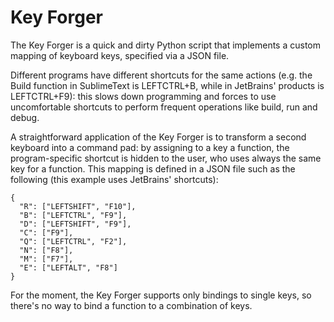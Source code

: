 # Key Forger
The Key Forger is a quick and dirty Python script that implements a custom mapping of keyboard keys, specified via a JSON file.

Different programs have different shortcuts for the same actions (e.g. the Build function in SublimeText is LEFTCTRL+B, while in JetBrains' products is LEFTCTRL+F9): this slows down programming and forces to use uncomfortable shortcuts to perform frequent operations like build, run and debug.

A straightforward application of the Key Forger is to transform a second keyboard into a command pad: by assigning to a key a function, the program-specific shortcut is hidden to the user, who uses always the same key for a function. This mapping is defined in a JSON file such as the following (this example uses JetBrains' shortcuts):
```
{
  "R": ["LEFTSHIFT", "F10"],
  "B": ["LEFTCTRL", "F9"],
  "D": ["LEFTSHIFT", "F9"],
  "C": ["F9"],
  "Q": ["LEFTCTRL", "F2"],
  "N": ["F8"],
  "M": ["F7"],
  "E": ["LEFTALT", "F8"]
}
```

For the moment, the Key Forger supports only bindings to single keys, so there's no way to bind a function to a combination of keys.
